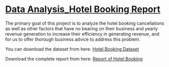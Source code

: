 # [Data Analysis_Hotel Booking Report](https://docs.google.com/document/d/1xLeQ5eCE74ZPyDs4j8G-ASx9QPbYV5TL/edit?usp=sharing&ouid=115970559951748233059&rtpof=true&sd=true)

The primary goal of this project is to analyze the hotel booking cancellations as well as other factors that have no bearing on their business and yearly revenue generation to increase their efficiency in generating revenue, and for us to offer thorough business advice to address this problem.                                                                                         


You can download the dataset from here:
            [Hotel Booking Dataset](https://www.kaggle.com/datasets/mojtaba142/hotel-booking?select=hotel_booking.csv)

Download the complete report from here:
             [Report of Hotel Booking](https://docs.google.com/document/d/1xLeQ5eCE74ZPyDs4j8G-ASx9QPbYV5TL/edit)
